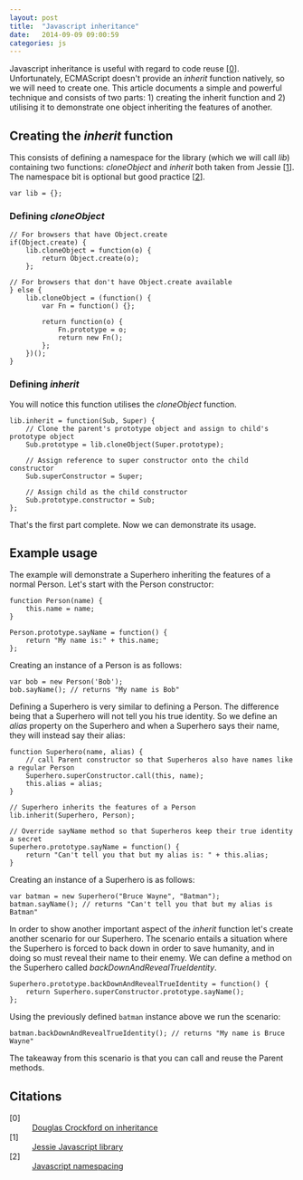 ```yaml
---
layout: post
title:  "Javascript inheritance"
date:   2014-09-09 09:00:59
categories: js
---
```


Javascript inheritance is useful with regard to code reuse [[0](#ref0)]. Unfortunately, ECMAScript doesn't provide an *inherit* function natively, so we will need to create one. This article documents a simple and powerful technique and consists of two parts: 1) creating the inherit function and 2) utilising it to demonstrate one object inheriting the features of another.

## Creating the *inherit* function

This consists of defining a namespace for the library (which we will call *lib*) containing two functions: *cloneObject* and *inherit* both taken from Jessie [[1](#ref1)]. The namespace bit is optional but good practice [[2](#ref2)].

    var lib = {};

### Defining *cloneObject*

    // For browsers that have Object.create
    if(Object.create) {
        lib.cloneObject = function(o) {
            return Object.create(o);
        };

    // For browsers that don't have Object.create available
    } else {
        lib.cloneObject = (function() {
            var Fn = function() {};

            return function(o) {
                Fn.prototype = o;
                return new Fn();
            };
        })();
    }

### Defining *inherit*

You will notice this function utilises the *cloneObject* function.

    lib.inherit = function(Sub, Super) {
        // Clone the parent's prototype object and assign to child's prototype object
        Sub.prototype = lib.cloneObject(Super.prototype);

        // Assign reference to super constructor onto the child constructor
        Sub.superConstructor = Super;

        // Assign child as the child constructor
        Sub.prototype.constructor = Sub;
    };

That's the first part complete. Now we can demonstrate its usage.

## Example usage

The example will demonstrate a Superhero inheriting the features of a normal Person. Let's start with the Person constructor:

    function Person(name) {
        this.name = name;
    }

    Person.prototype.sayName = function() {
        return "My name is:" + this.name;
    };

Creating an instance of a Person is as follows:

    var bob = new Person('Bob');
    bob.sayName(); // returns "My name is Bob"

Defining a Superhero is very similar to defining a Person. The difference being that a Superhero will not tell you his true identity. So we define an *alias* property on the Superhero and when a Superhero says their name, they will instead say their alias:

    function Superhero(name, alias) {
        // call Parent constructor so that Superheros also have names like a regular Person
        Superhero.superConstructor.call(this, name);
        this.alias = alias;
    }

    // Superhero inherits the features of a Person
    lib.inherit(Superhero, Person);

    // Override sayName method so that Superheros keep their true identity a secret
    Superhero.prototype.sayName = function() {
        return "Can't tell you that but my alias is: " + this.alias;
    }

Creating an instance of a Superhero is as follows:

    var batman = new Superhero("Bruce Wayne", "Batman");
    batman.sayName(); // returns "Can't tell you that but my alias is Batman"

In order to show another important aspect of the *inherit* function let's create another scenario for our Superhero. The scenario entails a situation where the Superhero is forced to back down in order to save humanity, and in doing so must reveal their name to their enemy. We can define a method on the Superhero called *backDownAndRevealTrueIdentity*.

    Superhero.prototype.backDownAndRevealTrueIdentity = function() {
        return Superhero.superConstructor.prototype.sayName();
    };

Using the previously defined `batman` instance above we run the scenario:

    batman.backDownAndRevealTrueIdentity(); // returns "My name is Bruce Wayne"

The takeaway from this scenario is that you can call and reuse the Parent methods.

## Citations

<dl>
	<dt class="citation" id="ref0">[0]</dt>
	<dd><a href="http://javascript.crockford.com/inheritance.html">Douglas Crockford on inheritance</a></dd>
    <dt class="citation" id="ref1">[1]</dt>
        <dd><a href="http://www.github.com/rassie/jessie/">Jessie Javascript library</a></dd>
    <dt class="citation" id="ref2">[2]</dt>
    <dd><a href="{% post_url 2014-07-11-javascript-namespacing %}">Javascript namespacing</a></dd>
</dl>